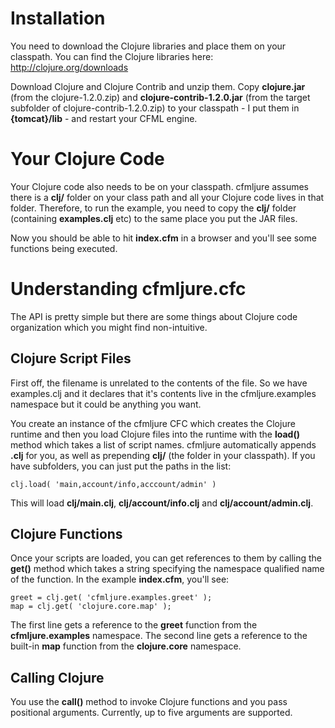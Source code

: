 # Installation

You need to download the Clojure libraries and place them on your classpath. You can find the Clojure libraries here: http://clojure.org/downloads

Download Clojure and Clojure Contrib and unzip them. Copy **clojure.jar** (from the clojure-1.2.0.zip) and **clojure-contrib-1.2.0.jar** (from the target subfolder of clojure-contrib-1.2.0.zip) to your classpath - I put them in **{tomcat}/lib** - and restart your CFML engine.

# Your Clojure Code

Your Clojure code also needs to be on your classpath. cfmljure assumes there is a **clj/** folder on your class path and all your Clojure code lives in that folder. Therefore, to run the example, you need to copy the **clj/** folder (containing **examples.clj** etc) to the same place you put the JAR files.

Now you should be able to hit **index.cfm** in a browser and you'll see some functions being executed.

# Understanding cfmljure.cfc

The API is pretty simple but there are some things about Clojure code organization which you might find non-intuitive.

## Clojure Script Files

First off, the filename is unrelated to the contents of the file. So we have examples.clj and it declares that it's contents live in the cfmljure.examples namespace but it could be anything you want.

You create an instance of the cfmljure CFC which creates the Clojure runtime and then you load Clojure files into the runtime with the **load()** method which takes a list of script names. cfmljure automatically appends **.clj** for you, as well as prepending **clj/** (the folder in your classpath). If you have subfolders, you can just put the paths in the list:

	clj.load( 'main,account/info,acccount/admin' )

This will load **clj/main.clj**, **clj/account/info.clj** and **clj/account/admin.clj**.

## Clojure Functions

Once your scripts are loaded, you can get references to them by calling the **get()** method which takes a string specifying the namespace qualified name of the function. In the example **index.cfm**, you'll see:

	greet = clj.get( 'cfmljure.examples.greet' );
	map = clj.get( 'clojure.core.map' );

The first line gets a reference to the **greet** function from the **cfmljure.examples** namespace. The second line gets a reference to the built-in **map** function from the **clojure.core** namespace.

## Calling Clojure

You use the **call()** method to invoke Clojure functions and you pass positional arguments. Currently, up to five arguments are supported.

